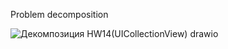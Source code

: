 Problem decomposition

![Декомпозиция HW14(UICollectionView) drawio](https://user-images.githubusercontent.com/92668772/161257281-9a2cb24f-59aa-4624-8530-6ff6148ea722.png)
